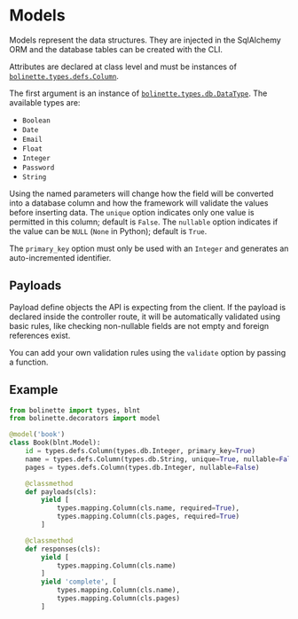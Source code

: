 # Models

Models represent the data structures. They are injected in the SqlAlchemy ORM and the database tables can be created
with the CLI.

Attributes are declared at class level and must be instances of
[`bolinette.types.defs.Column`](../bolinette/types/defs.py).

The first argument is an instance of [`bolinette.types.db.DataType`](../bolinette/types/db.py).
The available types are:
- `Boolean`
- `Date`
- `Email`
- `Float`
- `Integer`
- `Password`
- `String`

Using the named parameters will change how the field will be converted into a database column and how the framework
will validate the values before inserting data. The `unique` option indicates only one value is permitted in this
column; default is `False`. The `nullable` option indicates if the value can be `NULL` (`None` in Python); default
is `True`.

The `primary_key` option must only be used with an `Integer` and generates an auto-incremented identifier.

## Payloads

Payload define objects the API is expecting from the client. If the payload is declared inside the controller route,
it will be automatically validated using basic rules, like checking non-nullable fields are not empty and foreign
references exist.

You can add your own validation rules using the `validate` option by passing a function.

## Example

```python
from bolinette import types, blnt
from bolinette.decorators import model

@model('book')
class Book(blnt.Model):
    id = types.defs.Column(types.db.Integer, primary_key=True)
    name = types.defs.Column(types.db.String, unique=True, nullable=False)
    pages = types.defs.Column(types.db.Integer, nullable=False)

    @classmethod
    def payloads(cls):
        yield [
            types.mapping.Column(cls.name, required=True),
            types.mapping.Column(cls.pages, required=True)
        ]

    @classmethod
    def responses(cls):
        yield [
            types.mapping.Column(cls.name)
        ]
        yield 'complete', [
            types.mapping.Column(cls.name),
            types.mapping.Column(cls.pages)
        ]
```
